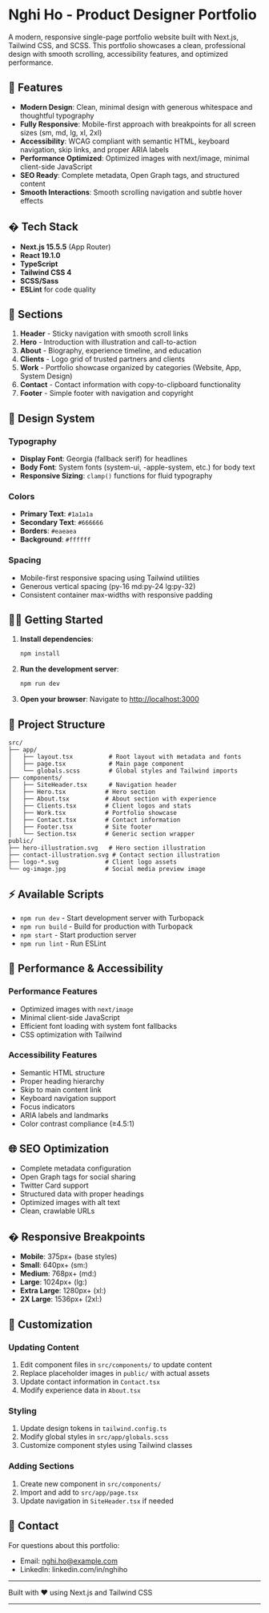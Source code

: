 # Nghi Ho - Product Designer Portfolio

A modern, responsive single-page portfolio website built with Next.js, Tailwind CSS, and SCSS. This portfolio showcases a clean, professional design with smooth scrolling, accessibility features, and optimized performance.

## 🎯 Features

- **Modern Design**: Clean, minimal design with generous whitespace and thoughtful typography
- **Fully Responsive**: Mobile-first approach with breakpoints for all screen sizes (sm, md, lg, xl, 2xl)
- **Accessibility**: WCAG compliant with semantic HTML, keyboard navigation, skip links, and proper ARIA labels
- **Performance Optimized**: Optimized images with next/image, minimal client-side JavaScript
- **SEO Ready**: Complete metadata, Open Graph tags, and structured content
- **Smooth Interactions**: Smooth scrolling navigation and subtle hover effects

## � Tech Stack

- **Next.js 15.5.5** (App Router)
- **React 19.1.0**
- **TypeScript**
- **Tailwind CSS 4**
- **SCSS/Sass**
- **ESLint** for code quality

## 📱 Sections

1. **Header** - Sticky navigation with smooth scroll links
2. **Hero** - Introduction with illustration and call-to-action
3. **About** - Biography, experience timeline, and education
4. **Clients** - Logo grid of trusted partners and clients
5. **Work** - Portfolio showcase organized by categories (Website, App, System Design)
6. **Contact** - Contact information with copy-to-clipboard functionality
7. **Footer** - Simple footer with navigation and copyright

## 🎨 Design System

### Typography

- **Display Font**: Georgia (fallback serif) for headlines
- **Body Font**: System fonts (system-ui, -apple-system, etc.) for body text
- **Responsive Sizing**: `clamp()` functions for fluid typography

### Colors

- **Primary Text**: `#1a1a1a`
- **Secondary Text**: `#666666`
- **Borders**: `#eaeaea`
- **Background**: `#ffffff`

### Spacing

- Mobile-first responsive spacing using Tailwind utilities
- Generous vertical spacing (py-16 md:py-24 lg:py-32)
- Consistent container max-widths with responsive padding

## 🏃‍♂️ Getting Started

1. **Install dependencies**:

   ```bash
   npm install
   ```

2. **Run the development server**:

   ```bash
   npm run dev
   ```

3. **Open your browser**:
   Navigate to [http://localhost:3000](http://localhost:3000)

## 📁 Project Structure

```
src/
├── app/
│   ├── layout.tsx          # Root layout with metadata and fonts
│   ├── page.tsx            # Main page component
│   └── globals.scss        # Global styles and Tailwind imports
├── components/
│   ├── SiteHeader.tsx      # Navigation header
│   ├── Hero.tsx           # Hero section
│   ├── About.tsx          # About section with experience
│   ├── Clients.tsx        # Client logos and stats
│   ├── Work.tsx           # Portfolio showcase
│   ├── Contact.tsx        # Contact information
│   ├── Footer.tsx         # Site footer
│   └── Section.tsx        # Generic section wrapper
public/
├── hero-illustration.svg   # Hero section illustration
├── contact-illustration.svg # Contact section illustration
├── logo-*.svg             # Client logo assets
└── og-image.jpg           # Social media preview image
```

## ⚡ Available Scripts

- `npm run dev` - Start development server with Turbopack
- `npm run build` - Build for production with Turbopack
- `npm start` - Start production server
- `npm run lint` - Run ESLint

## 🎯 Performance & Accessibility

### Performance Features

- Optimized images with `next/image`
- Minimal client-side JavaScript
- Efficient font loading with system font fallbacks
- CSS optimization with Tailwind

### Accessibility Features

- Semantic HTML structure
- Proper heading hierarchy
- Skip to main content link
- Keyboard navigation support
- Focus indicators
- ARIA labels and landmarks
- Color contrast compliance (≥4.5:1)

## 🌐 SEO Optimization

- Complete metadata configuration
- Open Graph tags for social sharing
- Twitter Card support
- Structured data with proper headings
- Optimized images with alt text
- Clean, crawlable URLs

## � Responsive Breakpoints

- **Mobile**: 375px+ (base styles)
- **Small**: 640px+ (sm:)
- **Medium**: 768px+ (md:)
- **Large**: 1024px+ (lg:)
- **Extra Large**: 1280px+ (xl:)
- **2X Large**: 1536px+ (2xl:)

## 🎨 Customization

### Updating Content

1. Edit component files in `src/components/` to update content
2. Replace placeholder images in `public/` with actual assets
3. Update contact information in `Contact.tsx`
4. Modify experience data in `About.tsx`

### Styling

1. Update design tokens in `tailwind.config.ts`
2. Modify global styles in `src/app/globals.scss`
3. Customize component styles using Tailwind classes

### Adding Sections

1. Create new component in `src/components/`
2. Import and add to `src/app/page.tsx`
3. Update navigation in `SiteHeader.tsx` if needed

## 🤝 Contact

For questions about this portfolio:

- Email: nghi.ho@example.com
- LinkedIn: linkedin.com/in/nghiho

---

Built with ❤️ using Next.js and Tailwind CSS

---
